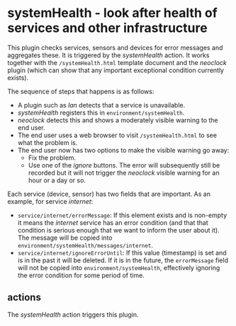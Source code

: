 # systemHealth - look after health of services and other infrastructure

This plugin checks services, sensors and devices for error messages and aggregates these. It is triggered
by the _systemHealth_ action. It works together with the `/systemHealth.html` template document and the _neoclock_ plugin (which can show that any important exceptional condition currently exists).

The sequence of steps that happens is as follows:

* A plugin such as _lan_ detects that a service is unavailable.
* _systemHealth_ registers this in `environment/systemHealth`.
* _neoclock_ detects this and shows a moderately visible warning to the end user.
* The end user uses a web browser to visit `/systemHealth.html` to see what the problem is.
* The end user now has two options to make the visible warning go away:
	* Fix the problem.
	* Use one of the _ignore_ buttons. The error will subsequently still be recorded but it will not trigger the _neoclock_ visible warning for an hour or a day or so. 

Each service (device, sensor) has two fields that are
important. As an example, for service _internet_:

* `service/internet/errorMessage`: If this element exists and is non-empty it means the _internet_ service has an error condition (and that that condition is serious enough that we want to inform the user about it). The message will be copied into `environment/systemHealth/messages/internet`.
* `service/internet/ignoreErrorUntil`: If this value (timestamp) is set and is in the past it will be deleted. If it is in the future, the `errorMessage` field will not be copied into `environment/systemHealth`, effectively ignoring the error condition for some period of time.

## actions

The _systemHealth_ action triggers this plugin.